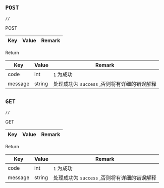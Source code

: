 ##  `POST`

```
//
```
POST

|Key| Value|Remark|
|-|-|-|

Return

|Key| Value|Remark|
|-|-|-|
|code|int|`1` 为成功|
|message|string|处理成功为 `success` ,否则将有详细的错误解释|

##  `GET`

```
//
```
GET

|Key| Value|Remark|
|-|-|-|

Return

|Key| Value|Remark|
|-|-|-|
|code|int|`1` 为成功|
|message|string|处理成功为 `success` ,否则将有详细的错误解释|